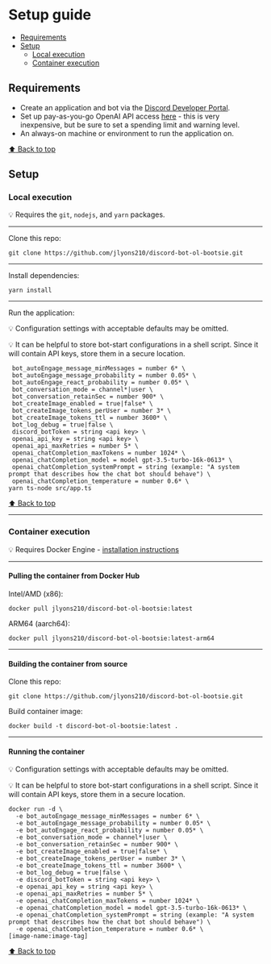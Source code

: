 # Setup guide

* [Requirements](#requirements)
* [Setup](#setup)
  * [Local execution](#local-execution)
  * [Container execution](#container-execution)

## Requirements

* Create an application and bot via the [Discord Developer Portal](https://discord.com/developers/).
* Set up pay-as-you-go OpenAI API access [here](https://platform.openai.com/account/) - this is very inexpensive, but be sure to set a spending limit and warning level.
* An always-on machine or environment to run the application on.

[:arrow_up: Back to top](#setup-guide)

## Setup

### Local execution

:bulb: Requires the `git`, `nodejs`, and `yarn` packages.

---

Clone this repo:

```shell
git clone https://github.com/jlyons210/discord-bot-ol-bootsie.git
```

---

Install dependencies:

```shell
yarn install
```

---

Run the application:

:bulb: Configuration settings with acceptable defaults may be omitted.

:bulb: It can be helpful to store bot-start configurations in a shell script. Since it will contain API keys, store them in a secure location.

```shell
 bot_autoEngage_message_minMessages = number 6* \
 bot_autoEngage_message_probability = number 0.05* \
 bot_autoEngage_react_probability = number 0.05* \
 bot_conversation_mode = channel*|user \
 bot_conversation_retainSec = number 900* \
 bot_createImage_enabled = true|false* \
 bot_createImage_tokens_perUser = number 3* \
 bot_createImage_tokens_ttl = number 3600* \
 bot_log_debug = true|false \
 discord_botToken = string <api key> \
 openai_api_key = string <api key> \
 openai_api_maxRetries = number 5* \
 openai_chatCompletion_maxTokens = number 1024* \
 openai_chatCompletion_model = model gpt-3.5-turbo-16k-0613* \
 openai_chatCompletion_systemPrompt = string (example: "A system prompt that describes how the chat bot should behave") \
 openai_chatCompletion_temperature = number 0.6* \
yarn ts-node src/app.ts
```

[:arrow_up: Back to top](#setup-guide)

---

### Container execution

:bulb: Requires Docker Engine - [installation instructions](https://docs.docker.com/engine/install/)

---

#### Pulling the container from Docker Hub

Intel/AMD (x86):

```shell
docker pull jlyons210/discord-bot-ol-bootsie:latest
```

ARM64 (aarch64):

```shell
docker pull jlyons210/discord-bot-ol-bootsie:latest-arm64
```

---

#### Building the container from source

Clone this repo:

```shell
git clone https://github.com/jlyons210/discord-bot-ol-bootsie.git
```

Build container image:

```shell
docker build -t discord-bot-ol-bootsie:latest .
```

---

#### Running the container

:bulb: Configuration settings with acceptable defaults may be omitted.

:bulb: It can be helpful to store bot-start configurations in a shell script. Since it will contain API keys, store them in a secure location.

```shell
docker run -d \
  -e bot_autoEngage_message_minMessages = number 6* \
  -e bot_autoEngage_message_probability = number 0.05* \
  -e bot_autoEngage_react_probability = number 0.05* \
  -e bot_conversation_mode = channel*|user \
  -e bot_conversation_retainSec = number 900* \
  -e bot_createImage_enabled = true|false* \
  -e bot_createImage_tokens_perUser = number 3* \
  -e bot_createImage_tokens_ttl = number 3600* \
  -e bot_log_debug = true|false \
  -e discord_botToken = string <api key> \
  -e openai_api_key = string <api key> \
  -e openai_api_maxRetries = number 5* \
  -e openai_chatCompletion_maxTokens = number 1024* \
  -e openai_chatCompletion_model = model gpt-3.5-turbo-16k-0613* \
  -e openai_chatCompletion_systemPrompt = string (example: "A system prompt that describes how the chat bot should behave") \
  -e openai_chatCompletion_temperature = number 0.6* \
[image-name:image-tag]
```

[:arrow_up: Back to top](#setup-guide)